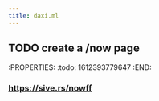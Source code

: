 ```yaml
---
title: daxi.ml
---
```


## TODO create a /now page
:PROPERTIES:
:todo: 1612393779647
:END:
### https://sive.rs/nowff
##
